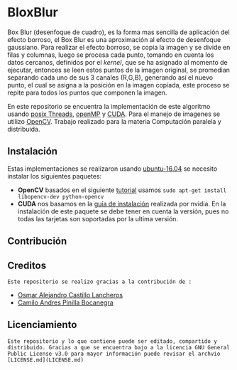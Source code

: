 # BloxBlur
 Box Blur (desenfoque de cuadro), es la forma mas sencilla de aplicación del efecto borroso, el Box Blur es una aproximación al efecto de desenfoque gaussiano. Para realizar el efecto borroso, se copia la imagen y se divide en filas y columnas, luego se procesa cada punto, tomando en cuenta los datos cercanos, definidos por el  *kernel*, que se ha asignado al momento de ejecutar, entonces se leen estos puntos de la imagen original, se promedian separando cada uno de sus 3 canales (R,G,B), generando así el nuevo punto, el cual se asigna a la posición en la imagen copiada, este proceso se repite para todos los puntos que componen la imagen.

 En este repositorio se encuentra la implementación de este algoritmo usando [posix Threads](https://en.wikipedia.org/wiki/Native_POSIX_Thread_Library), [openMP](https://en.wikipedia.org/wiki/OpenMP) y [CUDA](https://en.wikipedia.org/wiki/CUDA). Para el manejo de imagenes se utilizo [OpenCV](https://en.wikipedia.org/wiki/OpenCV). Trabajo realizado para la materia Computación paralela y distribuida.



## Instalación 

Estas implementaciones se realizaron usando [ubuntu-16.04](https://www.ubuntu.com/) se necesito instalar los siguientes paquetes:


* **OpenCV** basados en el siguiente [tutorial](http://milq.github.io/install-opencv-ubuntu-debian/) usamos 
	```sudo apt-get install libopencv-dev python-opencv``` 
* **CUDA** nos basamos en la [guía de instalación](http://docs.nvidia.com/cuda/cuda-installation-guide-linux/index.html) realizada por nvidia. En la instalación de este paquete se debe tener en cuenta la versión, pues no todas las tarjetas son soportadas por la ultima versión.

## Contribución

## Creditos
	Este repositorio se realizo gracias a la contribución de :
	
	
* [Osmar Alejandro Castillo Lancheros](https://github.com/oacastillol)
* [Camilo Andres Pinilla Bocanegra](https://github.com/capinillab)
## Licenciamiento
	Este repositorio y lo que contiene puede ser editado, compartido y distribuido. Gracias a que se encuentra bajo a la licencia GNU General Public License v3.0 para mayor información puede revisar el archvio [LICENSE.md](LICENSE.md)
